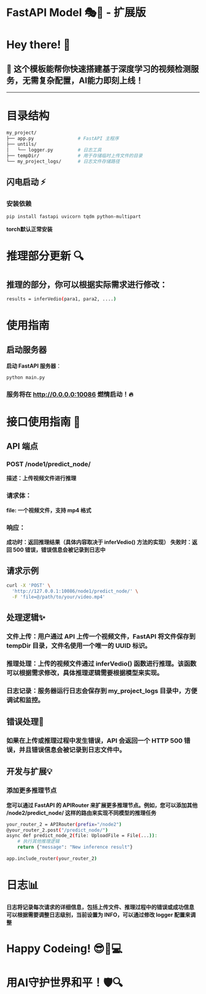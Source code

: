 # FastAPI Model 🎭🚀 - 扩展版

# Hey there! 👋  

## 🎉 这个模板能帮你快速搭建基于深度学习的视频检测服务，无需复杂配置，AI能力即刻上线！

---
# 目录结构
```bash
my_project/
├── app.py                # FastAPI 主程序
├── untils/
│   └── logger.py         # 日志工具
├── tempDir/              # 用于存储临时上传文件的目录
└── my_project_logs/      # 日志文件存储路径

```
## 闪电启动 ⚡

### 安装依赖
```bash
pip install fastapi uvicorn tqdm python-multipart
```
**torch默认正常安装**

# 推理部分更新 🔍
## 推理的部分，你可以根据实际需求进行修改：
```bash
results = inferVedio(para1, para2, ....)
```

# 使用指南
## 启动服务器
**启动 FastAPI 服务器**：
```bash
python main.py
```
### 服务将在 http://0.0.0.0:10086 燃情启动！🔥

# 接口使用指南 📮

## API 端点

### POST /node1/predict_node/
**描述：上传视频文件进行推理**

### 请求体：
**file: 一个视频文件，支持 mp4 格式**

### 响应：
**成功时：返回推理结果（具体内容取决于 inferVedio() 方法的实现）**
**失败时：返回 500 错误，错误信息会被记录到日志中**

## 请求示例
```bash
curl -X 'POST' \
  'http://127.0.0.1:10086/node1/predict_node/' \
  -F 'file=@/path/to/your/video.mp4'
```

## 处理逻辑✨
### 文件上传：用户通过 API 上传一个视频文件，FastAPI 将文件保存到 tempDir 目录，文件名使用一个唯一的 UUID 标识。
### 推理处理：上传的视频文件通过 inferVedio() 函数进行推理。该函数可以根据需求修改，具体推理逻辑需要根据模型来实现。
### 日志记录：服务器运行日志会保存到 my_project_logs 目录中，方便调试和监控。

## 错误处理🧪
### 如果在上传或推理过程中发生错误，API 会返回一个 HTTP 500 错误，并且错误信息会被记录到日志文件中。

## 开发与扩展💡
### 添加更多推理节点
**您可以通过 FastAPI 的 APIRouter 来扩展更多推理节点。例如，您可以添加其他 /node2/predict_node/ 这样的路由来实现不同模型的推理任务**

```bash
your_router_2 = APIRouter(prefix="/node2")
@your_router_2.post("/predict_node/")
async def predict_node_2(file: UploadFile = File(...)):
    # 执行其他推理逻辑
    return {"message": "New inference result"}
    
app.include_router(your_router_2)
```
# 日志📊
**日志将记录每次请求的详细信息，包括上传文件、推理过程中的错误或成功信息**
**可以根据需要调整日志级别，当前设置为 INFO，可以通过修改 logger 配置来调整**

# Happy Codeing! 😎👨💻
# 用AI守护世界和平！🛡️🔍
